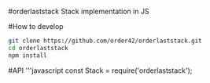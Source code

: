 #orderlaststack
Stack implementation in JS

#How to develop
```bash
git clone https://github.com/order42/orderlaststack.git
cd orderlaststack
npm install
```
#API
'''javascript
const Stack = require('orderlaststack');
